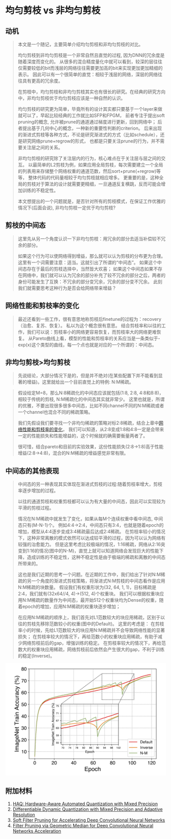 # 均匀剪枝 vs 非均匀剪枝

## 动机

> 本文是一个随记，主要简单介绍均匀剪枝和非均匀剪枝的对比。
> 
> 均匀剪枝到非均匀剪枝是一个非常自然且直觉的过程, 因为DNN的冗余度是随着深度而变化的。
> 从很多的混合精度量化中就可以看到，较深的层往往仅需要较低的bit而浅层的网络往往需要更加高的bit来实现更加更加精细的表示。
> 因此可以有一个很简单的直觉：相较于浅层的网络，深层的网络往往具有更高的冗余度。
> 
> 在剪枝中，均匀剪枝和非均匀剪枝其实也有很长的研究。在经典的研究方向中，非均匀剪枝优于均匀剪枝应该是一种自然的认识。
> 
> 均匀剪枝的研究更为简单，毕竟所有的设计其实都只要基于一个layer来做就可以了，早起比较经典的工作就比如SFP和FPGM，
> 前者专注于提出soft pruning的概念, 允许被prune的通道通过梯度进行更新，回到网络中；
> 后者提出基于几何中心的概念，一种新的重要性判断的criterion。
> 后来出现的渐进式剪枝等各种方式，不论是研究渐进式的方式（比如schedule），还是研究网络prune+regrow的形式，
> 也都是只要关注prune的行为，并不需要关注层之间的关系。
> 
> 非均匀剪枝的研究除了关注层内的行为，核心难点在于关注层与层之间的交互。
> 以最简单的L2剪枝为例，如果应用全局剪枝，每次需要建立一个全局的列表用来存储整个网络权重的通道范数，然后sort+prune(+regrow)等等，
> 整体代码的代码量相较于均匀剪枝就相应增多。
> 更重要的是，这种全局的剪枝对于算法的设计就需要更精细，一旦通道反复横跳，反而可能会增加训练的不稳定性。
>
> 本文想提出的一个问题就是，是否针对所有的剪枝模式，在保证工作优雅的情况下(后面会说), 非均匀剪枝一定优于均匀剪枝?

## 剪枝的中间态

> 这里先从另一个角度认识一下非均匀剪枝：用冗余的部分去适当补偿较不冗余的部分。
> 
> 如果这个行为可以使网络得到增益，那么就可以认为剪枝的分布更为合理。这里有一个词需要注意：适当。这就引出了所谓的“中间态”。
> 如果这个中间态存在于最后的剪枝选择中，当然皆大欢喜；
> 如果这个中间态如果不存在网络中，我们就可以认为冗余的部分补充了较不冗余的部分之后，两者的身份可能发生了互换：不冗余的部分变冗余，冗余的部分变不冗余。
> 此刻我们就需要思考这种行为是否会给网络带来增益？

## 网络性能和剪枝率的变化

> 最近还看到一些工作，很有意思地称剪枝后finetune的过程为：recovery（治愈、复苏、恢复）。
> 私以为这个概念很有意思。
> 结合剪枝率和以往的工作，我们可以说：剪枝率小的网络更容易恢复，而剪枝率大的网络更难恢复。
> 从Pareto曲线上看，模型的性能和剪枝率的关系应当是一条类似于-exp(x)这个类型的曲线，每一个点也就是对应的一个所谓的：中间态。


## 非均匀剪枝>均匀剪枝

> 先说结论，大部分情况下是的，但是并不绝对(在某些配置下并不能看到显著的增益)。这里就给出一个目前直觉上的特例: N:M稀疏。

> 假设给定M=8，那么N:8稀疏化的中间态应该就包括(1:8, 2:8, 4:8和8:8)，相较于传统的剪枝, N:M稀疏化的中间态其实就非常少。
> 这里也就是，所谓的优雅，不要出现很多很多中间态，比如不同channel不同的N:M稀疏或者一个channel也混合不同的稀疏策略。
> 
> 我们先假设我们要寻找一个非均匀稀疏的策略对标2:8稀疏，结合上章中[网络性能和剪枝率的变化](#网络性能和剪枝率的变化)，
> 我们可以知道，从2:8变成1:8和4:8一定是会带来一定的性能损失和性能增益的，这个时候就的确需要衡量两者了。
> 
> 很可惜，结合pareto和目前的实验效果，这份性能损失(2:8->1:8)高于性能增益(2:8->4:8)，混合的N:M稀疏的增益感觉非常有限。

## 中间态的其他表现

> 中间态的另一种表现其实体现在渐进式剪枝的过程:随着剪枝率增大，剪枝率逐步增加的过程。
> 
> 以往的通道剪枝和权重剪枝都可以认为有大量的中间态，因此可以实现较为平滑的剪枝过程。
> 
> 情况在N:M稀疏中就发生了变化，如果从每M个连续权重中看中间态, 中间态只有(M-N-1)个。
> 例如4:4->2:4，中间态只有3:4，也就是随着epoch的增加，模型从4:4逐步变成3:4稀疏最后达成2:4稀疏。
> 在剪枝率较小的情况下，这种非常离散的模式依然可以达成较平滑的过程，因为可以认为网络有较强的治愈能力。
> 但是这里考虑比较极端的情况，1:16稀疏，网络从2:16突变到1:16的情况(图中的N-M)，直觉上就可以知道网络会发现巨大的性能下降，造成训练的不稳定性，这种不稳定性是由于极端的稀疏和离散的中间态所带来的。
> 
> 这也是我们近期的思考一个问题。在近期的工作中，我们给出了针对N:M稀疏的另一个角度的渐进式剪枝策略，将渐进式N:M剪枝的中间态看作是应用N:M稀疏的块数量。
> 假设我们有权重形状为(32, 64, 1, 1)，目标稀疏是2:4，我们就有(32x64//4, 4)->(512, 4)个权重块。
> 我们可以根据权重块应用N:M稀疏的数量作为中间态，最开始512个权重块均为Dense的权重，随着epoch的增加，应用N:M稀疏的权重块逐步增加；
> 
> 在应用N:M稀疏的顺序上，我们首先对L1范数较大的块应用稀疏，区别于以往的剪枝先移除范数较小的权重(图中的Default)。
> 这里的考虑是：
> 在剪枝率小的时候，先给L1范数较大的块应用N:M稀疏并不会导致网络性能的显著损失；
> 在剪枝率较大的情况下，再给范数小的权重块应用稀疏，有助于减少网络剪枝前后的gap，增强训练的稳定。
> 在剪枝率较大的情况下，再给范数大的权重块应用稀疏，网络剪枝前后依然会产生很大的gap，不利于训练的稳定(Inverse)。

<img src="./images/均匀剪枝vs非均匀剪枝.png" alt="image-20231128102419227" style="zoom: 50%;" />


## 附加材料
1. [HAQ: Hardware-Aware Automated Quantization with Mixed Precision](https://arxiv.org/pdf/1811.08886.pdf)
2. [Differentiable Dynamic Quantization with Mixed Precision and Adaptive Resolution](https://proceedings.mlr.press/v139/zhang21r/zhang21r.pdf)
3. [Soft Filter Pruning for Accelerating Deep Convolutional Neural Networks](https://arxiv.org/abs/1808.06866)
4. [Filter Pruning via Geometric Median for Deep Convolutional Neural Networks Acceleration](https://arxiv.org/abs/1811.00250)